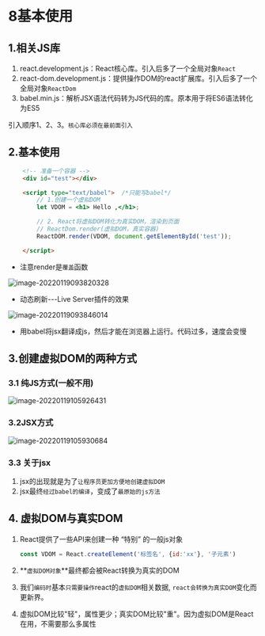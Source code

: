 # 8基本使用

## 1.相关JS库

1. react.development.js：React核心库。引入后多了一个全局对象`React`
2. react-dom.development.js：提供操作DOM的react扩展库。引入后多了一个全局对象`ReactDom`
3. babel.min.js：解析JSX语法代码转为JS代码的库。原本用于将ES6语法转化为ES5

引入顺序1、2、3。`核心库必须在最前面引入`

## 2.基本使用

``` html
    <!-- 准备一个容器 -->
    <div id="test"></div>

    <script type="text/babel">  /*只能写babel*/
        // 1.创建一个虚拟DOM
        let VDOM = <h1> Hello ,</h1>;

        // 2. React将虚拟DOM转化为真实DOM，渲染到页面
        // ReactDom.render(虚拟DOM，真实容器)
        ReactDOM.render(VDOM, document.getElementById('test'));

    </script>
```

- 注意render是`覆盖`函数

  

![image-20220119093820328](C:\Users\zayn\AppData\Roaming\Typora\typora-user-images\image-20220119093820328.png)

- 动态刷新---Live Server插件的效果

![image-20220119093846014](C:\Users\zayn\AppData\Roaming\Typora\typora-user-images\image-20220119093846014.png)

- 用babel将jsx翻译成js，然后才能在浏览器上运行。代码过多，速度会变慢

## 3.创建虚拟DOM的两种方式

### 3.1 纯JS方式(一般不用)

![image-20220119105926431](C:\Users\zayn\AppData\Roaming\Typora\typora-user-images\image-20220119105926431.png)

### 3.2JSX方式

![image-20220119105930684](C:\Users\zayn\AppData\Roaming\Typora\typora-user-images\image-20220119105930684.png)

### 3.3 关于jsx

1. jsx的出现就是为了`让程序员更加方便地创建虚拟DOM`
2. jsx最终`经过babel的编译`，变成了`最原始的js方法`

## 4. 虚拟DOM与真实DOM

1. React提供了一些API来创建一种 “特别” 的一般js对象

   ``` javascript
   const VDOM = React.createElement('标签名', {id:'xx'}, '子元素')
   ```

2. **`虚拟DOM对象`**最终都会被React转换为真实的DOM

3. 我们`编码时`基本`只需要操作`react的`虚拟DOM`相关数据, `react会转换为真实DOM`变化而更新界。

4. 虚拟DOM比较"轻"，属性更少；真实DOM比较"重"。因为虚拟DOM是React在用，不需要那么多属性

   